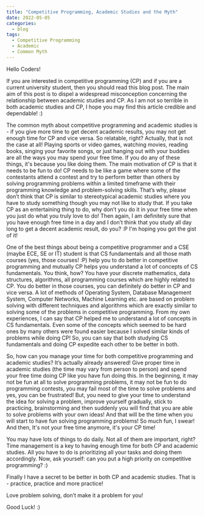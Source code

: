 ```yaml
---
title: "Competitive Programming, Academic Studies and the Myth"
date: 2022-05-05 
categories:
  - blog
tags:
  - Competitive Programming
  - Academic
  - Common Myth
---
```


Hello Coders!

If you are interested in competitive programming (CP) and if you are a current university student, then you should read this blog post. The main aim of this post is to dispel a widespread misconception concerning the relationship between academic studies and CP. As I am not so terrible in both academic studies and CP, I hope you may find this article credible and dependable! :)

The common myth about competitive programming and academic studies is - if you give more time to get decent academic results, you may not get enough time for CP and vice versa. So relatable, right? Actually, that is not the case at all! Playing sports or video games, watching movies, reading books, singing your favorite songs, or just hanging out with your buddies are all the ways you may spend your free time. If you do any of these things, it's because you like doing them. The main motivation of CP is that it needs to be fun to do! CP needs to be like a game where some of the contestants attend a contest and try to perform better than others by solving programming problems within a limited timeframe with their programming knowledge and problem-solving skills. That’s why, please don’t think that CP is similar to stereotypical academic studies where you have to study something though you may not like to study that. If you take CP as an entertaining thing to do, why don’t you do it in your free time when you just do what you truly love to do! Then again, I am definitely sure that you have enough free time in a day and I don’t think that you study all day long to get a decent academic result, do you? :P I'm hoping you got the gist of it!

One of the best things about being a competitive programmer and a CSE (maybe ECE, SE or IT) student is that CS fundamentals and all those math courses (yes, those courses! :P) help you to do better in competitive programming and mutually CP helps you understand a lot of concepts of CS fundamentals. You think, how? You have your discrete mathematics, data structures, algorithms, all programming courses which are highly related to CP. You do better in those courses, you can definitely do better in CP and vice versa. A lot of methods of Operating System, Database Management System, Computer Networks, Machine Learning etc. are based on problem solving with different techniques and algorithms which are exactly similar to solving some of the problems in competitive programming. From my own experiences, I can say that CP helped me to understand a lot of concepts in CS fundamentals. Even some of the concepts which seemed to be hard ones by many others were found easier because I solved similar kinds of problems while doing CP! So, you can say that both studying CS fundamentals and doing CP expedite each other to be better in both.

So, how can you manage your time for both competitive programming and academic studies? It’s actually already answered! Give proper time in academic studies (the time may vary from person to person) and spend your free time doing CP like you have fun doing this. In the beginning, it may not be fun at all to solve programming problems, it may not be fun to do programming contests, you may fail most of the time to solve problems and yes, you can be frustrated! But, you need to give your time to understand the idea for solving a problem, improve yourself gradually, stick to practicing, brainstorming and then suddenly you will find that you are able to solve problems with your own ideas! And that will be the time when you will start to have fun solving programming problems! So much fun, I swear! And then, It's not your free time anymore, it's your CP time!

You may have lots of things to do daily. Not all of them are important, right? Time management is a key to having enough time for both CP and academic studies. All you have to do is prioritizing all your tasks and doing them accordingly. Now, ask yourself: can you put a high priority on competitive programming? :)

Finally I have a secret to be better in both CP and academic studies. That is - practice, practice and more practice!

Love problem solving, don’t make it a problem for you!

Good Luck! :)
